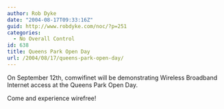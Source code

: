 ```yaml
---
author: Rob Dyke
date: "2004-08-17T09:33:16Z"
guid: http://www.robdyke.com/noc/?p=251
categories:
  - No Overall Control
id: 638
title: Queens Park Open Day
url: /2004/08/17/queens-park-open-day/
---
```

On September 12th, comwifinet will be demonstrating Wireless Broadband Internet access at the Queens Park Open Day.

Come and experience wirefree!